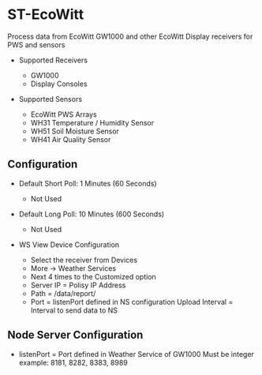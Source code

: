 
# ST-EcoWitt
Process data from EcoWitt GW1000 and other EcoWitt Display receivers
for PWS and sensors

* Supported Receivers
	* GW1000
	* Display Consoles

* Supported Sensors
	* EcoWitt PWS Arrays
	* WH31 Temperature / Humidity Sensor
	* WH51 Soil Moisture Sensor
	* WH41 Air Quality Sensor

## Configuration
- Default Short Poll:  1 Minutes (60 Seconds)
	- Not Used
- Default Long Poll: 10 Minutes (600 Seconds)
	- Not Used


- WS View Device Configuration
	- Select the receiver from Devices
	- More -> Weather Services
	- Next 4 times to the Customized option
	- Server IP = Polisy IP Address
	- Path = /data/report/
	- Port = listenPort defined in NS configuration
		Upload Interval = Interval to send data to NS

## Node Server Configuration

- listenPort = Port defined in Weather Service of GW1000
	Must be integer example: 8181, 8282, 8383, 8989
